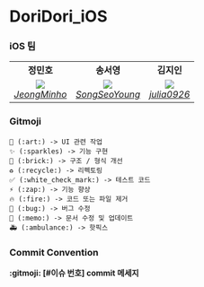 # DoriDori_iOS

### iOS 팀 
<table>
    <tr align="center">
        <td><B>정민호<B></td>
        <td><B>송서영<B></td>
        <td><B>김지인<B></td>
    </tr>
    <tr align="center">
        <td>
            <img src="https://github.com/JeongMinHo.png?size=100">
            <br>
            <a href="https://github.com/JeongMinHo"><I>JeongMinho</I></a>
        </td>
        <td>
            <img src="https://github.com/SongSeoYoung.png?size=100">
            <br>
            <a href="https://github.com/SongSeoYoung"><I>SongSeoYoung</I></a>
        </td>
        <td>
            <img src="https://github.com/julia0926.png?size=100">
            <br>
            <a href="https://github.com/julia0926"><I>julia0926</I></a>
        </td>
    </tr>
</table>


### Gitmoji

```
🎨 (:art:) -> UI 관련 작업
✨ (:sparkles) -> 기능 구현
🧱 (:brick:) -> 구조 / 형식 개선
♻️ (:recycle:) -> 리펙토링
✅ (:white_check_mark:) -> 테스트 코드 
⚡️ (:zap:) -> 기능 향상
🔥 (:fire:) -> 코드 또는 파일 제거
🐛 (:bug:) -> 버그 수정
📝 (:memo:) -> 문서 수정 및 업데이트
🚑 (:ambulance:) -> 핫픽스
```



### Commit Convention

**:gitmoji: [#이슈 번호] commit 메세지**
